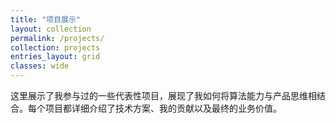```yaml
---
title: "项目展示"
layout: collection
permalink: /projects/
collection: projects
entries_layout: grid
classes: wide
---
```


这里展示了我参与过的一些代表性项目，展现了我如何将算法能力与产品思维相结合。每个项目都详细介绍了技术方案、我的贡献以及最终的业务价值。 